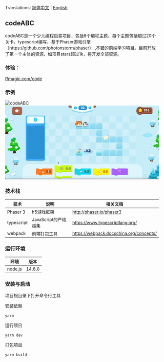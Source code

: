 
Translations: [简体中文](README.md) | [English](README-en.md) 

## codeABC
codeABC是一个少儿编程启蒙项目，包括6个编程主题，每个主题包括超过20个关卡。typescript编写，基于Phaser游戏引擎（https://github.com/photonstorm/phaser） ,不错的前端学习项目。目前开放了第一个主体的资源，如项目stars超过1k，将开发全部资源。
   
### 体验：
[ffmagic.com/code](https://www.ffmagic.com/code)

### 示例
![codeABC](docs/screen_1.gif)
![codeABC](docs/screen_2.gif)


### 技术栈

| 技术       | 说明                 | 相关文档                                |
| ---------- | -------------------- | --------------------------------------- |
| Phaser 3   | h5游戏框架           | http://phaser.io/phaser3                |
| typescript | JavaScript的严格超集 | https://www.typescriptlang.org/         |
| webpack    | 前端打包工具         | https://webpack.docschina.org/concepts/ |

### 运行环境

| 环境    | 版本   |
| ------- | ------ |
| node.js | 14.6.0 |

### 安装与启动

项目根目录下打开命令行工具

安装依赖

```shell
yarn
```

运行项目

```shell
yarn dev
```

打包项目

```shell
yarn build
```

